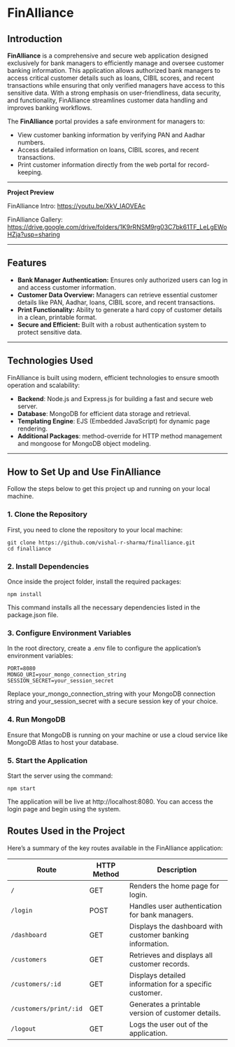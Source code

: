 # **FinAlliance**

## **Introduction**

**FinAlliance** is a comprehensive and secure web application designed exclusively for bank managers to efficiently manage and oversee customer banking information. This application allows authorized bank managers to access critical customer details such as loans, CIBIL scores, and recent transactions while ensuring that only verified managers have access to this sensitive data. With a strong emphasis on user-friendliness, data security, and functionality, FinAlliance streamlines customer data handling and improves banking workflows.

The **FinAlliance** portal provides a safe environment for managers to:

- View customer banking information by verifying PAN and Aadhar numbers.
- Access detailed information on loans, CIBIL scores, and recent transactions.
- Print customer information directly from the web portal for record-keeping.

---
**Project Preview**

FinAlliance Intro: https://youtu.be/XkV_IAOVEAc

FinAlliance Gallery: https://drive.google.com/drive/folders/1K9rRNSM9rg03C7bk61TF_LeLgEWoHZja?usp=sharing

---

## **Features**

- **Bank Manager Authentication:** Ensures only authorized users can log in and access customer information.
- **Customer Data Overview:** Managers can retrieve essential customer details like PAN, Aadhar, loans, CIBIL score, and recent transactions.
- **Print Functionality:** Ability to generate a hard copy of customer details in a clean, printable format.
- **Secure and Efficient:** Built with a robust authentication system to protect sensitive data.

---

## **Technologies Used**

FinAlliance is built using modern, efficient technologies to ensure smooth operation and scalability:

- **Backend**: Node.js and Express.js for building a fast and secure web server.
- **Database**: MongoDB for efficient data storage and retrieval.
- **Templating Engine**: EJS (Embedded JavaScript) for dynamic page rendering.
- **Additional Packages**: method-override for HTTP method management and mongoose for MongoDB object modeling.

---

## **How to Set Up and Use FinAlliance**

Follow the steps below to get this project up and running on your local machine.

### **1. Clone the Repository**

First, you need to clone the repository to your local machine:

```blash
git clone https://github.com/vishal-r-sharma/finalliance.git
cd finalliance
```

### **2. Install Dependencies**

Once inside the project folder, install the required packages:

```blash
npm install
```
This command installs all the necessary dependencies listed in the package.json file.

### **3. Configure Environment Variables**

In the root directory, create a .env file to configure the application’s environment variables:

```plaintext
PORT=8080
MONGO_URI=your_mongo_connection_string
SESSION_SECRET=your_session_secret
```
Replace your_mongo_connection_string with your MongoDB connection string and your_session_secret with a secure session key of your choice.

### **4. Run MongoDB**

Ensure that MongoDB is running on your machine or use a cloud service like MongoDB Atlas to host your database.

### **5. Start the Application**

Start the server using the command:

```blash
npm start
```
The application will be live at http://localhost:8080. You can access the login page and begin using the system.

## **Routes Used in the Project**

Here’s a summary of the key routes available in the FinAlliance application:

| Route                | HTTP Method | Description                                             |
|----------------------|-------------|---------------------------------------------------------|
| `/`                  | GET         | Renders the home page for login.                        |
| `/login`             | POST        | Handles user authentication for bank managers.         |
| `/dashboard`         | GET         | Displays the dashboard with customer banking information.|
| `/customers`         | GET         | Retrieves and displays all customer records.            |
| `/customers/:id`     | GET         | Displays detailed information for a specific customer.  |
| `/customers/print/:id`| GET        | Generates a printable version of customer details.      |
| `/logout`            | GET         | Logs the user out of the application.                   |
